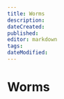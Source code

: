 ```yaml
---
title: Worms
description: 
dateCreated: 
published: 
editor: markdown
tags: 
dateModified: 
---
```

# Worms
